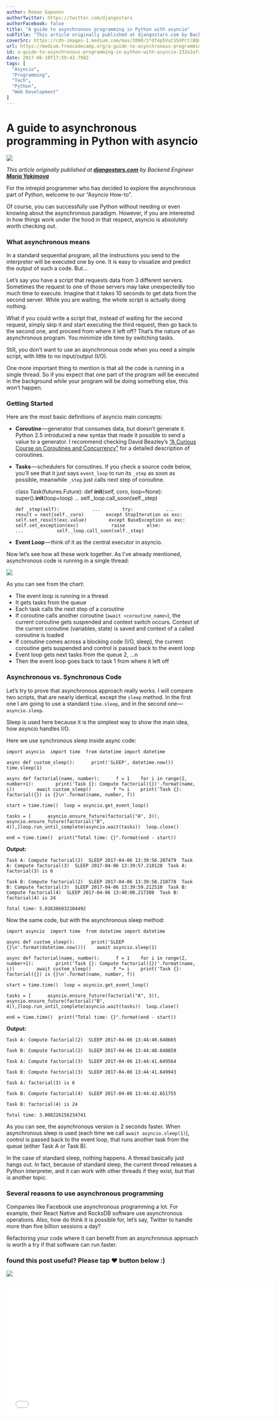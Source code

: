 ```yaml
---
author: Roman Gaponov
authorTwitter: https://twitter.com/djangostars
authorFacebook: false
title: "A guide to asynchronous programming in Python with asyncio"
subTitle: "This article originally published at djangostars.com by Backend Engineer Maria Yakimova..."
coverSrc: https://cdn-images-1.medium.com/max/2000/1*df4p5VuCS5XPctlBQmdFEg.png
url: https://medium.freecodecamp.org/a-guide-to-asynchronous-programming-in-python-with-asyncio-232e2afa44f6
id: a-guide-to-asynchronous-programming-in-python-with-asyncio-232e2afa44f6
date: 2017-06-10T17:59:43.798Z
tags: [
  "Asyncio",
  "Programming",
  "Tech",
  "Python",
  "Web Development"
]
---
```

# **A guide to asynchronous programming in Python with asyncio**







![](https://cdn-images-1.medium.com/max/2000/1*df4p5VuCS5XPctlBQmdFEg.png)







_This article originally published at_ [**_djangostars.com_**](http://djangostars.com/blog/what-is-devops/) _by Backend Engineer_ [**_Maria Yakimova_**](https://www.linkedin.com/in/yakimova/)

For the intrepid programmer who has decided to explore the asynchronous part of Python, welcome to our “Asyncio How-to”.

Of course, you can successfully use Python without needing or even knowing about the asynchronous paradigm. However, if you are interested in how things work under the hood in that respect, asyncio is absolutely worth checking out.

### What asynchronous means

In a standard sequential program, all the instructions you send to the interpreter will be executed one by one. It is easy to visualize and predict the output of such a code. But…

Let’s say you have a script that requests data from 3 different servers. Sometimes the request to one of those servers may take unexpectedly too much time to execute. Imagine that it takes 10 seconds to get data from the second server. While you are waiting, the whole script is actually doing nothing.

What if you could write a script that, instead of waiting for the second request, simply skip it and start executing the third request, then go back to the second one, and proceed from where it left off? That’s the nature of an asynchronous program. You minimize idle time by switching tasks.

Still, you don’t want to use an asynchronous code when you need a simple script, with little to no input/output (I/O).

One more important thing to mention is that all the code is running in a single thread. So if you expect that one part of the program will be executed in the background while your program will be doing something else, this won’t happen.

### Getting Started

Here are the most basic definitions of asyncio main concepts:

*   **Coroutine** — generator that consumes data, but doesn’t generate it. Python 2.5 introduced a new syntax that made it possible to send a value to a generator. I recommend checking David Beazley’s [“A Curious Course on Coroutines and Concurrency”](http://www.dabeaz.com/coroutines/Coroutines.pdf) for a detailed description of coroutines.
*   **Tasks** — schedulers for coroutines. If you check a source code below, you’ll see that it just says `event_loop` to run its `_step` as soon as possible, meanwhile `_step` just calls next step of coroutine.

    class Task(futures.Future):      def __init__(self, coro, loop=None):        super().__init__(loop=loop)        ...        self._loop.call_soon(self._step)

        def _step(self):            ...        try:            ...            result = next(self._coro)        except StopIteration as exc:            self.set_result(exc.value)        except BaseException as exc:            self.set_exception(exc)            raise        else:            ...            self._loop.call_soon(self._step)

*   **Event Loop** — think of it as the central executor in asyncio.

Now let’s see how all these work together. As I’ve already mentioned, asynchronous code is running in a single thread:



![](https://cdn-images-1.medium.com/max/1600/0*s1GH0YO9ZNdEEDxo.jpg)



As you can see from the chart:

*   The event loop is running in a thread
*   It gets tasks from the queue
*   Each task calls the next step of a coroutine
*   If coroutine calls another coroutine (`await <coroutine_name>`), the current coroutine gets suspended and context switch occurs. Context of the current coroutine (variables, state) is saved and context of a called coroutine is loaded
*   If coroutine comes across a blocking code (I/O, sleep), the current coroutine gets suspended and control is passed back to the event loop
*   Event loop gets next tasks from the queue 2, …n
*   Then the event loop goes back to task 1 from where it left off

### Asynchronous vs. Synchronous Code

Let’s try to prove that asynchronous approach really works. I will compare two scripts, that are nearly identical, except the `sleep` method. In the first one I am going to use a standard `time.sleep`, and in the second one — `asyncio.sleep`.

Sleep is used here because it is the simplest way to show the main idea, how asyncio handles I/O.

Here we use synchronous sleep inside async code:

    import asyncio  import time  from datetime import datetime

    async def custom_sleep():      print('SLEEP', datetime.now())    time.sleep(1)

    async def factorial(name, number):      f = 1    for i in range(2, number+1):        print('Task {}: Compute factorial({})'.format(name, i))        await custom_sleep()        f *= i    print('Task {}: factorial({}) is {}\n'.format(name, number, f))

    start = time.time()  loop = asyncio.get_event_loop()

    tasks = [      asyncio.ensure_future(factorial("A", 3)),    asyncio.ensure_future(factorial("B", 4)),]loop.run_until_complete(asyncio.wait(tasks))  loop.close()

    end = time.time()  print("Total time: {}".format(end - start))

**Output:**

    Task A: Compute factorial(2)  SLEEP 2017-04-06 13:39:56.207479  Task A: Compute factorial(3)  SLEEP 2017-04-06 13:39:57.210128  Task A: factorial(3) is 6

    Task B: Compute factorial(2)  SLEEP 2017-04-06 13:39:58.210778  Task B: Compute factorial(3)  SLEEP 2017-04-06 13:39:59.212510  Task B: Compute factorial(4)  SLEEP 2017-04-06 13:40:00.217308  Task B: factorial(4) is 24

    Total time: 5.016386032104492

Now the same code, but with the asynchronous sleep method:

    import asyncio  import time  from datetime import datetime

    async def custom_sleep():      print('SLEEP {}\n'.format(datetime.now()))    await asyncio.sleep(1)

    async def factorial(name, number):      f = 1    for i in range(2, number+1):        print('Task {}: Compute factorial({})'.format(name, i))        await custom_sleep()        f *= i    print('Task {}: factorial({}) is {}\n'.format(name, number, f))

    start = time.time()  loop = asyncio.get_event_loop()

    tasks = [      asyncio.ensure_future(factorial("A", 3)),    asyncio.ensure_future(factorial("B", 4)),]loop.run_until_complete(asyncio.wait(tasks))  loop.close()

    end = time.time()  print("Total time: {}".format(end - start))

**Output:**

    Task A: Compute factorial(2)  SLEEP 2017-04-06 13:44:40.648665

    Task B: Compute factorial(2)  SLEEP 2017-04-06 13:44:40.648859

    Task A: Compute factorial(3)  SLEEP 2017-04-06 13:44:41.649564

    Task B: Compute factorial(3)  SLEEP 2017-04-06 13:44:41.649943

    Task A: factorial(3) is 6

    Task B: Compute factorial(4)  SLEEP 2017-04-06 13:44:42.651755

    Task B: factorial(4) is 24

    Total time: 3.008226156234741

As you can see, the asynchronous version is 2 seconds faster. When asynchronous sleep is used (each time we call `await asyncio.sleep(1)`), control is passed back to the event loop, that runs another task from the queue (either Task A or Task B).

In the case of standard sleep, nothing happens. A thread basically just hangs out. In fact, because of standard sleep, the current thread releases a Python interpreter, and it can work with other threads if they exist, but that is another topic.

### Several reasons to use asynchronous programming

Companies like Facebook use asynchronous programming a lot. For example, their React Native and RocksDB software use asynchronous operations. Also, how do think it is possible for, let’s say, Twitter to handle more than five billion sessions a day?

Refactoring your code where it can benefit from an asynchronous approach is worth a try if that software can run faster.

### found this post useful? Please tap ❤ button below :)



![](https://cdn-images-1.medium.com/max/1600/1*VNKYLLBduHePzO3dpA_1sQ.gif)







<iframe data-width="800" data-height="400" width="700" height="350" src="/media/892180a4a6e17efcebba6b88430bb493?postId=232e2afa44f6" data-media-id="892180a4a6e17efcebba6b88430bb493" data-thumbnail="https://i.embed.ly/1/image?url=https%3A%2F%2Fupscri.be%2Fmedia%2Fform.jpg&amp;key=a19fcc184b9711e1b4764040d3dc5c07" allowfullscreen="" frameborder="0"></iframe>












